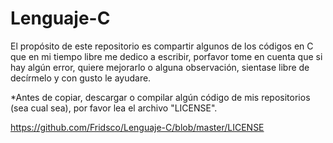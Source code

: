 # Lenguaje-C

El propósito de este repositorio es compartir algunos de los códigos en C que en mi tiempo libre me dedico a escribir,
porfavor tome en cuenta que si hay algún error, quiere mejorarlo o alguna observación, sientase libre de decírmelo y con gusto le ayudare.

*Antes de copiar, descargar o compilar algún código de mis repositorios (sea cual sea), por favor lea el archivo "LICENSE".

https://github.com/Fridsco/Lenguaje-C/blob/master/LICENSE
